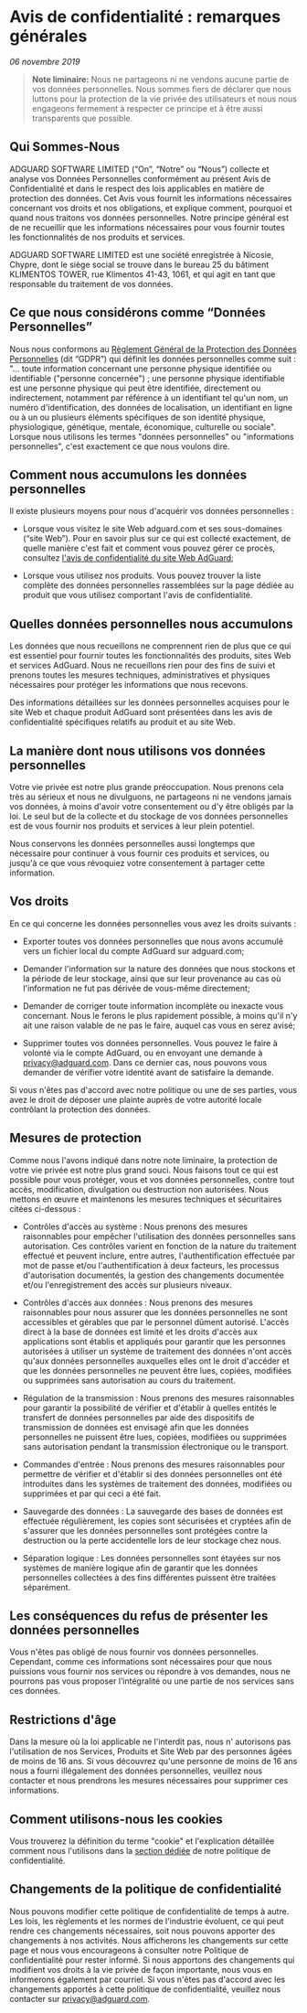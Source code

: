 # Avis de confidentialité : remarques générales
*06 novembre 2019*

> **Note liminaire:** Nous ne partageons ni ne vendons aucune partie de vos données personnelles. Nous sommes fiers de déclarer que nous luttons pour la protection de la vie privée des utilisateurs et nous nous engageons fermement à respecter ce principe et à être aussi transparents que possible.

## Qui Sommes-Nous

ADGUARD SOFTWARE LIMITED (“On”, “Notre” ou “Nous”) collecte et analyse vos Données Personnelles conformément au présent Avis de Confidentialité et dans le respect des lois applicables en matière de protection des données. Cet Avis vous fournit les informations nécessaires concernant vos droits et nos obligations, et explique comment, pourquoi et quand nous traitons vos données personnelles.
Notre principe général est de ne recueillir que les informations nécessaires pour vous fournir toutes les fonctionnalités de nos produits et services.

ADGUARD SOFTWARE LIMITED est une société enregistrée à Nicosie, Chypre, dont le siège social se trouve dans le bureau 25 du bâtiment KLIMENTOS TOWER, rue Klimentos 41-43, 1061, et qui agit en tant que responsable du traitement de vos données.

## Ce que nous considérons comme “Données Personnelles”

Nous nous conformons au [Règlement Général de la Protection des Données Personnelles](http://eur-lex.europa.eu/legal-content/FR/TXT/PDF/?uri=CELEX:32016R0679&from=FR) (dit “GDPR”) qui définit les données personnelles comme suit : "... toute information concernant une personne physique identifiée ou identifiable ("personne concernée") ; une personne physique identifiable est une personne physique qui peut être identifiée, directement ou indirectement, notamment par référence à un identifiant tel qu'un nom, un numéro d'identification, des données de localisation, un identifiant en ligne ou à un ou plusieurs éléments spécifiques de son identité physique, physiologique, génétique, mentale, économique, culturelle ou sociale". Lorsque nous utilisons les termes "données personnelles" ou "informations personnelles", c'est exactement ce que nous voulons dire.


## Comment nous accumulons les données personnelles

Il existe plusieurs moyens pour nous d'acquérir vos données personnelles :

* Lorsque vous visitez le site Web adguard.com et ses sous-domaines (“site Web”). Pour en savoir plus sur ce qui est collecté exactement, de quelle manière c'est fait et comment vous pouvez gérer ce procès, consultez [l'avis de confidentialité du site Web AdGuard](https://adguard.com/privacy/website.html);

* Lorsque vous utilisez nos produits. Vous pouvez trouver la liste complète des données personnelles rassemblées sur la page dédiée au produit que vous utilisez comportant l'avis de confidentialité.

## Quelles données personnelles nous accumulons 

Les données que nous recueillons ne comprennent rien de plus que ce qui est essentiel pour fournir toutes les fonctionnalités des produits, sites Web et services AdGuard. Nous ne recueillons rien pour des fins de suivi et prenons toutes les mesures techniques, administratives et physiques nécessaires pour protéger les informations que nous recevons.  

Des informations détaillées sur les données personnelles acquises pour le site Web et chaque produit AdGuard sont présentées dans les avis de confidentialité spécifiques relatifs au produit et au site Web.


## La manière dont nous utilisons vos données personnelles

Votre vie privée est notre plus grande préoccupation. Nous prenons cela très au sérieux et nous ne divulguons, ne partageons ni ne vendons jamais vos données, à moins d'avoir votre consentement ou d'y être obligés par la loi. Le seul but de la collecte et du stockage de vos données personnelles est de vous fournir nos produits et services à leur plein potentiel. 

Nous conservons les données personnelles aussi longtemps que nécessaire pour continuer à vous fournir ces produits et services, ou jusqu'à ce que vous révoquiez votre consentement à partager cette information.


## Vos droits 

En ce qui concerne les données personnelles vous avez les droits suivants :

* Exporter toutes vos données personnelles que nous avons accumulé vers un fichier local du compte AdGuard sur adguard.com; 

* Demander l'information sur la nature des données que nous stockons et la période de leur stockage, ainsi que sur leur provenance au cas où l'information ne fut pas dérivée de vous-même directement; 

* Demander de corriger toute information incomplète ou inexacte vous concernant. Nous le ferons le plus rapidement possible, à moins qu'il n'y ait une raison valable de ne pas le faire, auquel cas vous en serez avisé;  

* Supprimer toutes vos données personnelles. Vous pouvez le faire à volonté via le compte AdGuard, ou en envoyant une demande à privacy@adguard.com. Dans ce dernier cas, nous pouvons vous demander de vérifier votre identité avant de satisfaire la demande.

Si vous n'êtes pas d'accord avec notre politique ou une de ses parties, vous avez le droit de déposer une plainte auprès de votre autorité locale contrôlant la protection des données. 

## Mesures de protection

Comme nous l'avons indiqué dans notre note liminaire, la protection de votre vie privée est notre plus grand souci. Nous faisons tout ce qui est possible pour vous protéger, vous et vos données personnelles, contre tout accès, modification, divulgation ou destruction non autorisées. Nous mettons en œuvre et maintenons les mesures techniques et sécuritaires citées ci-dessous :

* Contrôles d'accès au système : Nous prenons des mesures raisonnables pour empêcher l'utilisation des données personnelles sans autorisation. Ces contrôles varient en fonction de la nature du traitement effectué et peuvent inclure, entre autres, l'authentification effectuée par mot de passe et/ou l'authentification à deux facteurs, les processus d'autorisation documentés, la gestion des changements documentée et/ou l'enregistrement des accès sur plusieurs niveaux.


* Contrôles d'accès aux données : Nous prenons des mesures raisonnables pour nous assurer que les données personnelles ne sont accessibles et gérables que par le personnel dûment autorisé. L'accès direct à la base de données est limité et les droits d'accès aux applications sont établis et appliqués pour garantir que les personnes autorisées à utiliser un système de traitement des données n'ont accès qu'aux données personnelles auxquelles elles ont le droit d'accéder et que les données personnelles ne peuvent être lues, copiées, modifiées ou supprimées sans autorisation au cours du traitement.

* Régulation de la transmission : Nous prenons des mesures raisonnables pour garantir la possibilité de vérifier et d'établir à quelles entités le transfert de données personnelles par aide des dispositifs de transmission de données est envisagé afin que les données personnelles ne puissent être lues, copiées, modifiées ou supprimées sans autorisation pendant la transmission électronique ou le transport.

* Commandes d'entrée : Nous prenons des mesures raisonnables pour permettre de vérifier et d'établir si des données personnelles ont été introduites dans les systèmes de traitement des données, modifiées ou supprimées et par qui ceci a été fait.

* Sauvegarde des données : La sauvegarde des bases de données est effectuée régulièrement, les copies sont sécurisées et cryptées afin de s'assurer que les données personnelles sont protégées contre la destruction ou la perte accidentelle lors de leur stockage chez nous.

* Séparation logique : Les données personnelles sont étayées sur nos systèmes de manière logique afin de garantir que les données personnelles collectées à des fins différentes puissent être traitées séparément.

## Les conséquences du refus de présenter les données personnelles

Vous n'êtes pas obligé de nous fournir vos données personnelles. Cependant, comme ces informations sont nécessaires pour que nous puissions vous fournir nos services ou répondre à vos demandes, nous ne pourrons pas vous proposer l’intégralité ou une partie de nos services sans ces données.

## Restrictions d'âge

Dans la mesure où la loi applicable ne l'interdit pas, nous n' autorisons pas l'utilisation de nos Services, Produits et Site Web par des personnes âgées de moins de 16 ans. Si vous découvrez qu'une personne de moins de 16 ans nous a fourni illégalement des données personnelles, veuillez nous contacter et nous prendrons les mesures nécessaires pour supprimer ces informations.

## Comment utilisons-nous les cookies

Vous trouverez la définition du terme "cookie" et l'explication détaillée comment nous l'utilisons dans la [section dédiée](https://adguard.com/privacy/website.html#anchor-1) de notre politique de confidentialité.

## Changements de la politique de confidentialité

Nous pouvons modifier cette politique de confidentialité de temps à autre. Les lois, les règlements et les normes de l'industrie évoluent, ce qui peut rendre ces changements nécessaires, soit nous pouvons apporter des changements à nos activités. Nous afficherons les changements sur cette page et nous vous encourageons à consulter notre Politique de confidentialité pour rester informé. Si nous apportons des changements qui modifient vos droits à la vie privée de façon importante, nous vous en informerons également par courriel. Si vous n'êtes pas d'accord avec les changements apportés à cette politique de confidentialité, veuillez nous contacter sur privacy@adguard.com.

